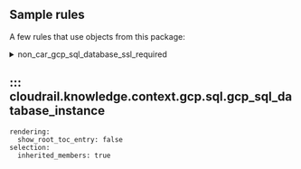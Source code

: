 ## Sample rules
A few rules that use objects from this package:

<details>
<summary>non_car_gcp_sql_database_ssl_required</summary>

```python
--8<--
cloudrail/knowledge/rules/gcp/non_context_aware/sql_database_ssl_required_rule.py
--8<--
```
</details>

## ::: cloudrail.knowledge.context.gcp.sql.gcp_sql_database_instance
    rendering:
      show_root_toc_entry: false
    selection:
      inherited_members: true
